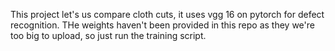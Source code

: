 This project let's us compare cloth cuts, it uses vgg 16 on pytorch for defect recognition. THe weights haven't  been provided in this repo as they we're too big to upload, so just run the training script.

